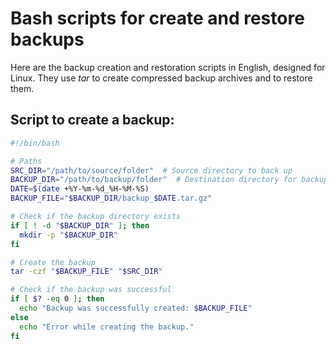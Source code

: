 # Bash scripts for create and restore backups
Here are the backup creation and restoration scripts in English, designed for Linux. They use *tar* to create compressed backup archives and to restore them.

## Script to create a backup:

```bash
#!/bin/bash

# Paths
SRC_DIR="/path/to/source/folder"  # Source directory to back up
BACKUP_DIR="/path/to/backup/folder"  # Destination directory for backups
DATE=$(date +%Y-%m-%d_%H-%M-%S)
BACKUP_FILE="$BACKUP_DIR/backup_$DATE.tar.gz"

# Check if the backup directory exists
if [ ! -d "$BACKUP_DIR" ]; then
  mkdir -p "$BACKUP_DIR"
fi

# Create the backup
tar -czf "$BACKUP_FILE" "$SRC_DIR"

# Check if the backup was successful
if [ $? -eq 0 ]; then
  echo "Backup was successfully created: $BACKUP_FILE"
else
  echo "Error while creating the backup."
fi
